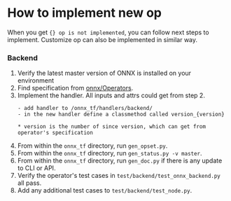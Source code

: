 How to implement new op
======

When you get `{} op is not implemented`, you can follow next steps to implement.
Customize op can also be implemented in similar way.

### Backend

1.  Verify the latest master version of ONNX is installed on your environment
2.  Find specification from [onnx/Operators](https://github.com/onnx/onnx/blob/master/docs/Operators.md).
3.  Implement the handler. All inputs and attrs could get from step 2.
    ```
    - add handler to /onnx_tf/handlers/backend/
    - in the new handler define a classmethod called version_{version}

    * version is the number of since version, which can get from operator's specification
    ```
4.  From within the `onnx_tf` directory, run `gen_opset.py`.
5.  From within the `onnx_tf` directory, run `gen_status.py -v master`.
6.  From within the `onnx_tf` directory, run `gen_doc.py` if there is any update to CLI or API.
7.  Verify the operator's test cases in `test/backend/test_onnx_backend.py` all pass.
8.  Add any additional test cases to `test/backend/test_node.py`.

